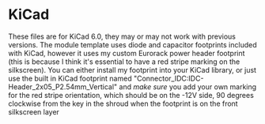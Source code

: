 # KiCad

These files are for KiCad 6.0, they may or may not work with previous versions.
The module template uses diode and capacitor footprints included with KiCad, however it uses my custom Eurorack power header footprint (this is because I think it's essential to have a red stripe marking on the silkscreen). You can either install my footprint into your KiCad library, or just use the built in KiCad footprint named "Connector_IDC:IDC-Header_2x05_P2.54mm_Vertical" and *make sure* you add your own marking for the red stripe orientation, which should be on the -12V side, 90 degrees clockwise from the key in the shroud when the footprint is on the front silkscreen layer

